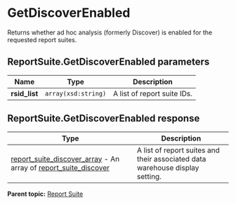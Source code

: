 # GetDiscoverEnabled

Returns whether ad hoc analysis (formerly Discover) is enabled for the requested report suites.

## ReportSuite.GetDiscoverEnabled parameters

|Name|Type|Description|
|----|----|-----------|
|**rsid_list** |`array(xsd:string)` |A list of report suite IDs.|

## ReportSuite.GetDiscoverEnabled response

|Type|Description|
|----|-----------|
| [report_suite_discover_array](../../data_types/r_report_suite_discover_array.md#) - An array of [report_suite_discover](../../data_types/r_report_suite_discover.md#) |A list of report suites and their associated data warehouse display setting.|

**Parent topic:** [Report Suite](../../methods/report_suite/r_methods_reportsuite.md)

